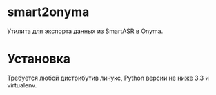 smart2onyma
===

Утилита для экспорта данных из SmartASR в Onyma.

Установка
===

Требуется любой дистрибутив линукс, Python версии не ниже 3.3 и virtualenv.



